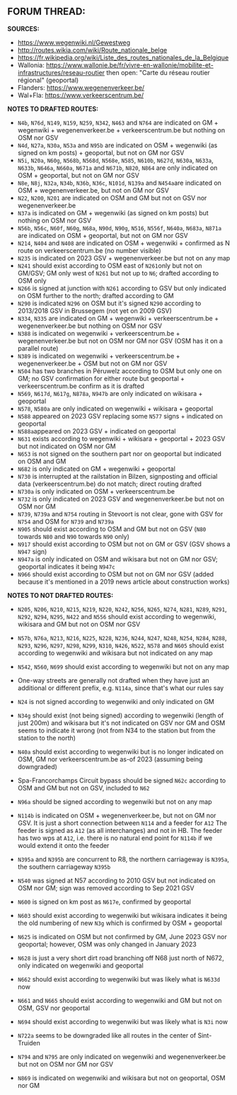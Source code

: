 ﻿**FORUM THREAD:**
- 


**SOURCES:**
- https://www.wegenwiki.nl/Gewestweg
- http://routes.wikia.com/wiki/Route_nationale_belge
- https://fr.wikipedia.org/wiki/Liste_des_routes_nationales_de_la_Belgique
- Wallonia: https://www.wallonie.be/fr/vivre-en-wallonie/mobilite-et-infrastructures/reseau-routier      then open: "Carte du réseau routier régional" (geoportal)
- Flanders: https://www.wegenenverkeer.be/
- Wal+Fla: https://www.verkeerscentrum.be/


**NOTES TO DRAFTED ROUTES:**
- `N4b`, `N76d`, `N149`, `N159`, `N259`, `N342`, `N463` and `N764` are indicated on GM + wegenwiki + wegenenverkeer.be + verkeerscentrum.be but nothing on OSM nor GSV
- `N4d`, `N27a`, `N30a`, `N53a` and `N95b` are indicated on OSM + wegenwiki (as signed on km posts) + geoportal, but not on GM nor GSV
- `N5i`, `N20a`, `N60g`, `N568b`, `N568d`, `N568e`, `N585`, `N610b`, `N627d`, `N630a`, `N633a`, `N633b`, `N646a`, `N660a`, `N671a` and `N671b`, `N820`, `N864` are only indicated on OSM + geoportal, but not on GM nor GSV
- `N8e`, `N8j`, `N32a`, `N34b`, `N36b`, `N36c`, `N101d`, `N139a` and `N454a`are indicated on OSM + wegenenverkeer.be, but not on GM nor GSV
- `N22`, `N200`, `N201` are indicated on OSM and GM but not on GSV nor wegenenverkeer.be
- `N37a` is indicated on GM + wegenwiki (as signed on km posts) but nothing on OSM nor GSV
- `N56b`, `N56c`, `N60f`, `N60g`, `N68a`, `N90d`, `N90g`, `N516`, `N556f`, `N640a`, `N683a`, `N871a` are indicated on OSM + geoportal, but not on GM nor GSV
- `N214`, `N404` and `N408` are indicated on OSM + wegenwiki + confirmed as N route on verkeerscentrum.be (no number visible)
- `N235` is indicated on 2023 GSV + wegenenverkeer.be but not on any map
- `N241` should exist according to OSM east of `N261`only but not on GM/GSV; GM only west of `N261` but not up to `N6`; drafted according to OSM only
- `N266` is signed at junction with `N261` according to GSV but only indicated on OSM further to the north; drafted according to GM
- `N290` is indicated `N296` on OSM but it's signed `N290` according to 2013/2018 GSV in Brussegem (not yet on 2009 GSV)
- `N334`, `N335` are indicated on GM + wegenwiki + verkeerscentrum.be + wegenenverkeer.be but nothing on OSM nor GSV
- `N388` is indicated on wegenwiki + verkeerscentrum.be + wegenenverkeer.be but not on OSM nor GM nor GSV (OSM has it on a parallel route)
- `N389` is indicated on wegenwiki + verkeerscentrum.be + wegenenverkeer.be + OSM but not on GM nor GSV
- `N504` has two branches in Péruwelz according to OSM but only one on GM; no GSV confirmation for either route but geoportal + verkeerscentrum.be confirm as it is drafted
- `N569`, `N617d`, `N617g`, `N878a`, `N947b` are only indicated on wikisara + geoportal
- `N578`, `N580a` are only indicated on wegenwiki + wikisara + geoportal
- `N588` appeared on 2023 GSV replacing some `N577` signs + indicated on geoportal
- `N588a`appeared on 2023 GSV + indicated on geoportal
- `N631` exists according to wegenwiki + wikisara + geoportal + 2023 GSV but not indicated on OSM nor GM
- `N653` is not signed on the southern part nor on geoportal but indicated on OSM and GM
- `N682` is only indicated on GM + wegenwiki + geoportal
- `N730` is interrupted at the railstation in Bilzen, signposting and official data (verkeerscentrum.be) do not match; direct routing drafted
- `N730a` is only indicated on OSM + verkeerscentrum.be
- `N732` is only indicated on 2023 GSV and wegenenverkeer.be but not on OSM nor GM
- `N739`, `N739a` and `N754` routing in Stevoort is not clear, gone with GSV for `N754` and OSM for `N739` and `N739a`
- `N905` should exist according to OSM and GM but not on GSV (`N80` towards `N80` and `N90` towards `N90` only)
- `N917` should exist according to OSM but not on GM or GSV (GSV shows a `N947` sign)
- `N947a` is only indicated on OSM and wikisara but not on GM nor GSV; geoportal indicates it being `N947c`
- `N966` should exist according to OSM but not on GM nor GSV (added because it's mentioned in a 2019 news article about construction works)

**NOTES TO NOT DRAFTED ROUTES:**
- `N205`, `N206`, `N210`, `N215`, `N219`, `N220`, `N242`, `N256`, `N265`, `N274`, `N281`, `N289`, `N291`, `N292`, `N294`, `N295`, `N422` and `N556` should exist according to wegenwiki, wikisara and GM but not on OSM nor GSV
- `N57b`, `N76a`, `N213`, `N216`, `N225`, `N228`, `N236`, `N244`, `N247`, `N248`, `N254`, `N284`, `N288`, `N293`, `N296`, `N297`, `N298`, `N299`, `N310`, `N426`, `N522`, `N578` and `N605` should exist according to wegenwiki and wikisara but not indicated on any map
- `N542`, `N560`, `N699` should exist according to wegenwiki but not on any map

- One-way streets are generally not drafted when they have just an additional or different prefix, e.g. `N114a`, since that's what our rules say
- `N24` is not signed according to wegenwiki and only indicated on GM
- `N34g` should exist (not being signed) according to wegenwiki (length of just 200m) and wikisara but it's not indicated on GSV nor GM and OSM seems to indicate it wrong (not from N34 to the station but from the station to the north)
- `N40a` should exist according to wegenwiki but is no longer indicated on OSM, GM nor verkeerscentrum.be as-of 2023 (assuming being downgraded)
- Spa-Francorchamps Circuit bypass should be signed `N62c` according to OSM and GM but not on GSV, included to `N62`
- `N96a` should be signed according to wegenwiki but not on any map
- `N114b` is indicated on OSM + wegenenverkeer.be, but not on GM nor GSV. It is just a short connection between `N114` and a feeder for `A12` The feeder is signed as `A12` (as all interchanges) and not in HB. The feeder has two wps at `A12`, i.e. there is no natural end point for `N114b` if we would extend it onto the feeder
- `N395a` and `N395b` are concurrent to R8, the northern carriageway is `N395a`, the southern carriageway `N395b`
- `N540` was signed at N57 according to 2010 GSV but not indicated on OSM nor GM; sign was removed according to Sep 2021 GSV
- `N600` is signed on km post as `N617e`, confirmed by geoportal
- `N603` should exist according to wegenwiki but wikisara indicates it being the old numbering of new `N3g` which is confirmed by OSM + geoportal
- `N625` is indicated on OSM but not confirmed by GM, June 2023 GSV nor geoportal; however, OSM was only changed  in January 2023
- `N628` is just a very short dirt road branching off N68 just north of N672, only indicated on wegenwiki and geoportal
- `N662` should exist according to wegenwiki but was likely what is `N633d` now
- `N661` and `N665` should exist according to wegenwiki and GM but not on OSM, GSV nor geoportal
- `N694` should exist according to wegenwiki but was likely what is `N3i` now
- `N722a` seems to be downgraded like all routes in the center of Sint-Truiden
- `N794` and `N795` are only indicated on wegenwiki and wegenenverkeer.be but not on OSM nor GM nor GSV
- `N869` is indicated on wegenwiki and wikisara but not on geoportal, OSM nor GM